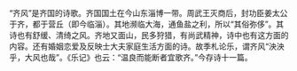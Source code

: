 “齐风”是齐国的诗歌。齐国国土在今山东淄博一带。周武王灭商后，封功臣姜太公于齐，都于营丘（即今临淄）。其地濒临大海，通鱼盐之利，所以“其俗弥侈”。其诗也有舒缓、清绮之风。齐地又面山，民多狩猎，有尚武精神，诗中也有这方面的内容。还有婚姻恋爱及反映士大夫家庭生活方面的诗。故季札论乐，谓齐风“泱泱乎，大风也哉”。《乐记》也云：“温良而能断者宜歌齐。”今存诗十一篇。